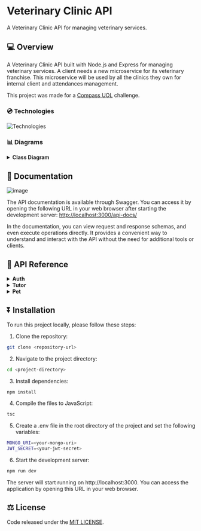 # Veterinary Clinic API
A Veterinary Clinic API for managing veterinary services.

## 💻 Overview
A Veterinary Clinic API built with Node.js and Express for managing veterinary services. A client needs a new microservice for its veterinary franchise. This microservice will be used by all the clinics they own for internal client and attendances management.

This project was made for a [Compass UOL](https://compass.uol/en/home/) challenge.

### 💿 Technologies
![Technologies](https://skillicons.dev/icons?i=ts,jest,mongodb,express,nodejs)

### 📊 Diagrams
<details>
<summary><strong>Class Diagram</strong></summary>
<br/>

```mermaid
---
title: Veterinary Clinic - Class Diagram
---

classDiagram
    direction LR
    class Tutor {
        -name: string
        -email: string
        -password: string
        -phone: string
        -dateOfBirth: date
        -zipCode: string
        -pets: pets[]
        +get()
        +create()
        +edit()
        +delete ()
    }
    class Pet {
        -name: string
        -species: string
        -carry: string
        -weight: int
        -dateOfBirth: date
        +create()
        +edit()
        +delete ()
    }
    Tutor *-- Pet : owns
```
</details>

## 📄 Documentation
![image](https://github.com/felipecomarques/compass-challenge-01/assets/57302703/b2e27c7c-1f0b-473d-b252-214a01fc3a26)

The API documentation is available through Swagger. You can access it by opening the following URL in your web browser after starting the development server: [http://localhost:3000/api-docs/](http://localhost:3000/api-docs/)

In the documentation, you can view request and response schemas, and even execute operations directly. It provides a convenient way to understand and interact with the API without the need for additional tools or clients.

## 🔀 API Reference

<details>
<summary><strong>Auth</strong></summary>
<br/>

| **Method** | **Route** | **Operation**     | **Authentication** |
|:----------:|-----------|-------------------|--------------------|
|    POST    | /auth     | Authenticate user | No                 |

</details>

<details>
<summary><strong>Tutor</strong></summary>
<br/>

| **Method** | **Route**        | **Operation**            | **Authentication** |
|:----------:|------------------|--------------------------|--------------------|
|     GET    | /tutor           | Retrieves all tutors     | Yes                |
|    POST    | /tutor           | Create new tutor         | No                 |
|     PUT    | /tutor/{tutorId} | Updates existing tutor   | Yes                |
|   DELETE   | /tutor/{tutorId} | Delete an existing tutor | Yes                |

</details>

<details>
<summary><strong>Pet</strong></summary>
<br/>

| **Method** | **Route**                    | **Operation**          | **Authentication** |
|:----------:|------------------------------|------------------------|--------------------|
|    POST    | /pet/{tutorId}               | Create new pet         | Yes                |
|     PUT    | /pet/{petId}/tutor/{tutorId} | Updates existing pet   | Yes                |
|   DELETE   | /pet/{petId}/tutor/{tutorId} | Delete an existing pet | Yes                |
</details>

## ⏬ Installation

To run this project locally, please follow these steps:
1. Clone the repository:
```bash
git clone <repository-url>
```

2. Navigate to the project directory:
```bash
cd <project-directory>
```

3. Install dependencies:
```bash
npm install
```

4. Compile the files to JavaScript: 
```bash
tsc
```

5. Create a .env file in the root directory of the project and set the following variables:
```bash
MONGO_URI=<your-mongo-uri>
JWT_SECRET=<your-jwt-secret>
```

6. Start the development server:
```bash
npm run dev
```

The server will start running on http://localhost:3000. You can access the application by opening this URL in your web browser.

## ⚖️ License
Code released under the [MIT LICENSE]().
